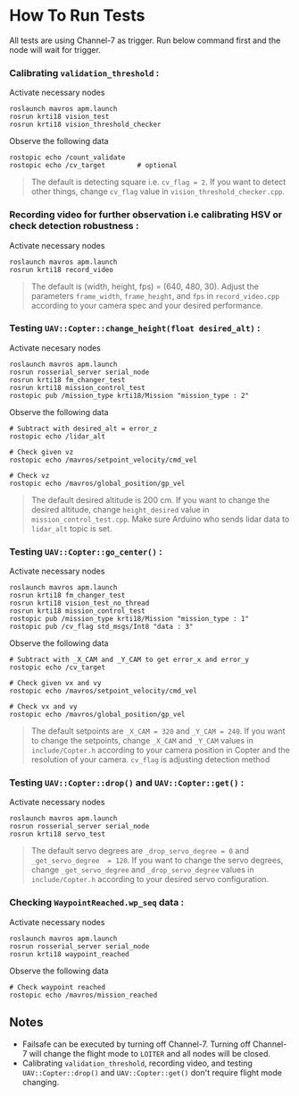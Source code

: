 # How To Run Tests

All tests are using Channel-7 as trigger. Run below command first and the node will wait for trigger.

### Calibrating `validation_threshold` :
Activate necessary nodes
```shell
roslaunch mavros apm.launch
rosrun krti18 vision_test
rosrun krti18 vision_threshold_checker
```
Observe the following data
```shell
rostopic echo /count_validate
rostopic echo /cv_target		# optional
```
> The default is detecting square i.e. `cv_flag = 2`. If you want to detect other things, change `cv_flag` value in `vision_threshold_checker.cpp`.

### Recording video for further observation i.e calibrating HSV or check detection robustness :
Activate necessary nodes
```shell
roslaunch mavros apm.launch
rosrun krti18 record_video
```
> The default is (width, height, fps) = (640, 480, 30). Adjust the parameters `frame_width`, `frame_height`, and `fps` in `record_video.cpp` according to your camera spec and your desired performance.

### Testing `UAV::Copter::change_height(float desired_alt)` :
Activate necesary nodes
```shell
roslaunch mavros apm.launch
rosrun rosserial_server serial_node
rosrun krti18 fm_changer_test
rosrun krti18 mission_control_test
rostopic pub /mission_type krti18/Mission "mission_type : 2"
```
Observe the following data
```shell
# Subtract with desired_alt = error_z
rostopic echo /lidar_alt

# Check given vz
rostopic echo /mavros/setpoint_velocity/cmd_vel

# Check vz
rostopic echo /mavros/global_position/gp_vel
```
> The default desired altitude is 200 cm. If you  want to change the desired altitude, change `height_desired` value in `mission_control_test.cpp`.
> Make sure Arduino who sends lidar data to `lidar_alt` topic is set.

### Testing `UAV::Copter::go_center()` :
Activate necessary nodes
```shell
roslaunch mavros apm.launch
rosrun krti18 fm_changer_test
rosrun krti18 vision_test_no_thread
rosrun krti18 mission_control_test
rostopic pub /mission_type krti18/Mission "mission_type : 1"
rostopic pub /cv_flag std_msgs/Int8 "data : 3"
```
Observe the following data
```shell
# Subtract with _X_CAM and _Y_CAM to get error_x and error_y
rostopic echo /cv_target

# Check given vx and vy
rostopic echo /mavros/setpoint_velocity/cmd_vel

# Check vx and vy
rostopic echo /mavros/global_position/gp_vel
```
> The default setpoints are `_X_CAM = 320` and `_Y_CAM = 240`. If you want to change the setpoints, change `_X_CAM` and `_Y_CAM` values in `include/Copter.h` according to your camera position in Copter and the resolution of your camera.
> `cv_flag` is adjusting detection method

### Testing `UAV::Copter::drop()` and `UAV::Copter::get()` :
Activate necessary nodes
```shell
roslaunch mavros apm.launch
rosrun rosserial_server serial_node
rosrun krti18 servo_test
```
> The default servo degrees are `_drop_servo_degree = 0` and `_get_servo_degree  = 120`. If you want to change the servo degrees, change `_get_servo_degree` and `_drop_servo_degree` values in `include/Copter.h` according to your desired servo configuration.

### Checking `WaypointReached.wp_seq` data :
Activate necessary nodes
```shell
roslaunch mavros apm.launch
rosrun rosserial_server serial_node
rosrun krti18 waypoint_reached
```
Observe the following data
```shell
# Check waypoint reached
rostopic echo /mavros/mission_reached
```

## Notes
- Failsafe can be executed by turning off Channel-7. Turning off Channel-7 will change the flight mode to `LOITER` and all nodes will be closed.
- Calibrating `validation_threshold`, recording video, and testing `UAV::Copter::drop()` and `UAV::Copter::get()` don't require flight mode changing.
